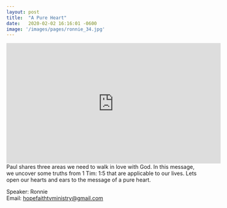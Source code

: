 ```yaml
---
layout: post
title:  "A Pure Heart"
date:   2020-02-02 16:16:01 -0600
image: '/images/pages/ronnie_34.jpg'
---
```

<iframe width="560" height="315" src="https://www.youtube.com/embed/RNjTO68Yp_0" frameborder="0" allow="accelerometer; autoplay; encrypted-media; gyroscope; picture-in-picture" allowfullscreen></iframe>
Paul shares three areas we need to walk in love with God. In this message, we uncover some truths from 1 Tim: 1:5 that are applicable to our lives. Lets open our hearts and ears to the message of a pure heart.

Speaker: Ronnie <br>
Email: hopefaithtvministry@gmail.com 
